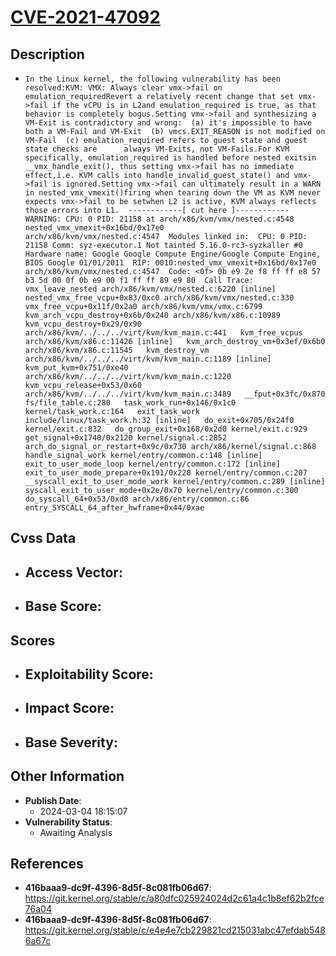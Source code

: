 
# [CVE-2021-47092](https://cve.mitre.org/cgi-bin/cvename.cgi?name=CVE-2021-47092)

## Description

- `In the Linux kernel, the following vulnerability has been resolved:KVM: VMX: Always clear vmx->fail on emulation_requiredRevert a relatively recent change that set vmx->fail if the vCPU is in L2and emulation_required is true, as that behavior is completely bogus.Setting vmx->fail and synthesizing a VM-Exit is contradictory and wrong:  (a) it's impossible to have both a VM-Fail and VM-Exit  (b) vmcs.EXIT_REASON is not modified on VM-Fail  (c) emulation_required refers to guest state and guest state checks are      always VM-Exits, not VM-Fails.For KVM specifically, emulation_required is handled before nested exitsin __vmx_handle_exit(), thus setting vmx->fail has no immediate effect,i.e. KVM calls into handle_invalid_guest_state() and vmx->fail is ignored.Setting vmx->fail can ultimately result in a WARN in nested_vmx_vmexit()firing when tearing down the VM as KVM never expects vmx->fail to be setwhen L2 is active, KVM always reflects those errors into L1.  ------------[ cut here ]------------  WARNING: CPU: 0 PID: 21158 at arch/x86/kvm/vmx/nested.c:4548                                nested_vmx_vmexit+0x16bd/0x17e0                                arch/x86/kvm/vmx/nested.c:4547  Modules linked in:  CPU: 0 PID: 21158 Comm: syz-executor.1 Not tainted 5.16.0-rc3-syzkaller #0  Hardware name: Google Google Compute Engine/Google Compute Engine, BIOS Google 01/01/2011  RIP: 0010:nested_vmx_vmexit+0x16bd/0x17e0 arch/x86/kvm/vmx/nested.c:4547  Code: <0f> 0b e9 2e f8 ff ff e8 57 b3 5d 00 0f 0b e9 00 f1 ff ff 89 e9 80  Call Trace:   vmx_leave_nested arch/x86/kvm/vmx/nested.c:6220 [inline]   nested_vmx_free_vcpu+0x83/0xc0 arch/x86/kvm/vmx/nested.c:330   vmx_free_vcpu+0x11f/0x2a0 arch/x86/kvm/vmx/vmx.c:6799   kvm_arch_vcpu_destroy+0x6b/0x240 arch/x86/kvm/x86.c:10989   kvm_vcpu_destroy+0x29/0x90 arch/x86/kvm/../../../virt/kvm/kvm_main.c:441   kvm_free_vcpus arch/x86/kvm/x86.c:11426 [inline]   kvm_arch_destroy_vm+0x3ef/0x6b0 arch/x86/kvm/x86.c:11545   kvm_destroy_vm arch/x86/kvm/../../../virt/kvm/kvm_main.c:1189 [inline]   kvm_put_kvm+0x751/0xe40 arch/x86/kvm/../../../virt/kvm/kvm_main.c:1220   kvm_vcpu_release+0x53/0x60 arch/x86/kvm/../../../virt/kvm/kvm_main.c:3489   __fput+0x3fc/0x870 fs/file_table.c:280   task_work_run+0x146/0x1c0 kernel/task_work.c:164   exit_task_work include/linux/task_work.h:32 [inline]   do_exit+0x705/0x24f0 kernel/exit.c:832   do_group_exit+0x168/0x2d0 kernel/exit.c:929   get_signal+0x1740/0x2120 kernel/signal.c:2852   arch_do_signal_or_restart+0x9c/0x730 arch/x86/kernel/signal.c:868   handle_signal_work kernel/entry/common.c:148 [inline]   exit_to_user_mode_loop kernel/entry/common.c:172 [inline]   exit_to_user_mode_prepare+0x191/0x220 kernel/entry/common.c:207   __syscall_exit_to_user_mode_work kernel/entry/common.c:289 [inline]   syscall_exit_to_user_mode+0x2e/0x70 kernel/entry/common.c:300   do_syscall_64+0x53/0xd0 arch/x86/entry/common.c:86   entry_SYSCALL_64_after_hwframe+0x44/0xae`

## Cvss Data

- **Access Vector**:
  - 
- **Base Score**:
  - 

## Scores

- **Exploitability Score**:
  - 
- **Impact Score**:
  - 
- **Base Severity**:
  - 

## Other Information

- **Publish Date**:
  - 2024-03-04 18:15:07
- **Vulnerability Status**:
  - Awaiting Analysis

## References

- **416baaa9-dc9f-4396-8d5f-8c081fb06d67**: https://git.kernel.org/stable/c/a80dfc025924024d2c61a4c1b8ef62b2fce76a04
- **416baaa9-dc9f-4396-8d5f-8c081fb06d67**: https://git.kernel.org/stable/c/e4e4e7cb229821cd215031abc47efdab5486a67c
